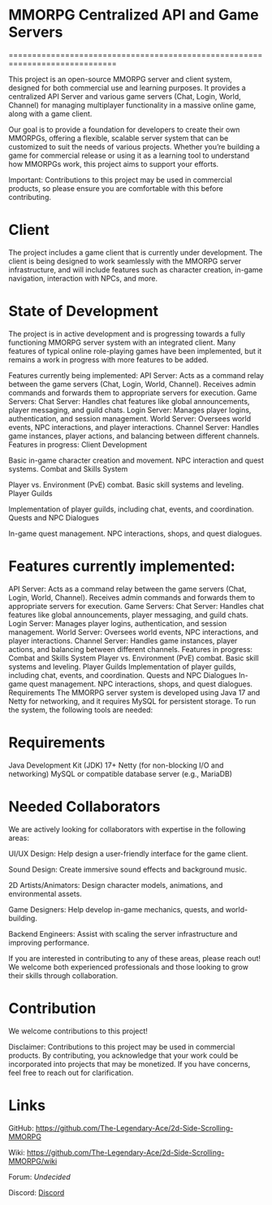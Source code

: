 # MMORPG Centralized API and Game Servers
=============================================================================

This project is an open-source MMORPG server and client system, designed for both commercial use and learning purposes. It provides a centralized API Server and various game servers (Chat, Login, World, Channel) for managing multiplayer functionality in a massive online game, along with a game client.

Our goal is to provide a foundation for developers to create their own MMORPGs, offering a flexible, scalable server system that can be customized to suit the needs of various projects. Whether you’re building a game for commercial release or using it as a learning tool to understand how MMORPGs work, this project aims to support your efforts.

Important: Contributions to this project may be used in commercial products, so please ensure you are comfortable with this before contributing.

# Client
The project includes a game client that is currently under development. The client is being designed to work seamlessly with the MMORPG server infrastructure, and will include features such as character creation, in-game navigation, interaction with NPCs, and more.

# State of Development
The project is in active development and is progressing towards a fully functioning MMORPG server system with an integrated client. Many features of typical online role-playing games have been implemented, but it remains a work in progress with more features to be added.

Features currently being implemented:
API Server:
Acts as a command relay between the game servers (Chat, Login, World, Channel).
Receives admin commands and forwards them to appropriate servers for execution.
Game Servers:
Chat Server: Handles chat features like global announcements, player messaging, and guild chats.
Login Server: Manages player logins, authentication, and session management.
World Server: Oversees world events, NPC interactions, and player interactions.
Channel Server: Handles game instances, player actions, and balancing between different channels.
Features in progress:
Client Development

Basic in-game character creation and movement.
NPC interaction and quest systems.
Combat and Skills System

Player vs. Environment (PvE) combat.
Basic skill systems and leveling.
Player Guilds

Implementation of player guilds, including chat, events, and coordination.
Quests and NPC Dialogues

In-game quest management.
NPC interactions, shops, and quest dialogues.

# Features currently implemented:
API Server:
Acts as a command relay between the game servers (Chat, Login, World, Channel).
Receives admin commands and forwards them to appropriate servers for execution.
Game Servers:
Chat Server: Handles chat features like global announcements, player messaging, and guild chats.
Login Server: Manages player logins, authentication, and session management.
World Server: Oversees world events, NPC interactions, and player interactions.
Channel Server: Handles game instances, player actions, and balancing between different channels.
Features in progress:
Combat and Skills System
Player vs. Environment (PvE) combat.
Basic skill systems and leveling.
Player Guilds
Implementation of player guilds, including chat, events, and coordination.
Quests and NPC Dialogues
In-game quest management.
NPC interactions, shops, and quest dialogues.
Requirements
The MMORPG server system is developed using Java 17 and Netty for networking, and it requires MySQL for persistent storage. To run the system, the following tools are needed:

# Requirements
Java Development Kit (JDK) 17+
Netty (for non-blocking I/O and networking)
MySQL or compatible database server (e.g., MariaDB)

# Needed Collaborators
We are actively looking for collaborators with expertise in the following areas:

UI/UX Design: Help design a user-friendly interface for the game client.

Sound Design: Create immersive sound effects and background music.

2D Artists/Animators: Design character models, animations, and environmental assets.

Game Designers: Help develop in-game mechanics, quests, and world-building.

Backend Engineers: Assist with scaling the server infrastructure and improving performance.

If you are interested in contributing to any of these areas, please reach out! We welcome both experienced professionals and those looking to grow their skills through collaboration.

# Contribution
We welcome contributions to this project!

Disclaimer: Contributions to this project may be used in commercial products. By contributing, you acknowledge that your work could be incorporated into projects that may be monetized. If you have concerns, feel free to reach out for clarification.

# Links
GitHub: https://github.com/The-Legendary-Ace/2d-Side-Scrolling-MMORPG

Wiki: https://github.com/The-Legendary-Ace/2d-Side-Scrolling-MMORPG/wiki

Forum: *Undecided*

Discord: [Discord](https://discord.gg/545U5QXFsm)
